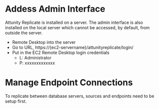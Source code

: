 # Addess Admin Interface

Attunity Replicate is installed on a server. The admin interface is also installed on the local server which cannot be accessed, by default, from outside the server.

- Remote Desktop into the server
- Go to URL, https://{ec2-servername}/attunityreplicate/login/
- Put in the EC2 Remote Desktop login credentials
    - L: Administrator
    - P: xxxxxxxxxxxxx

# Manage Endpoint Connections

To replicate between database servers, sources and endpoints need to be setup first. 
